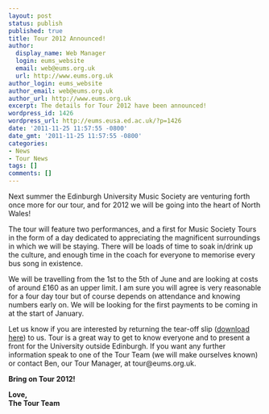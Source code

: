 ```yaml
---
layout: post
status: publish
published: true
title: Tour 2012 Announced!
author:
  display_name: Web Manager
  login: eums_website
  email: web@eums.org.uk
  url: http://www.eums.org.uk
author_login: eums_website
author_email: web@eums.org.uk
author_url: http://www.eums.org.uk
excerpt: The details for Tour 2012 have been announced!
wordpress_id: 1426
wordpress_url: http://eums.eusa.ed.ac.uk/?p=1426
date: '2011-11-25 11:57:55 -0800'
date_gmt: '2011-11-25 11:57:55 -0800'
categories:
- News
- Tour News
tags: []
comments: []
---
```

<p>Next summer the Edinburgh University Music Society are venturing forth once more for our tour, and for 2012 we will be going into the heart of North Wales!</p></p>
<p>The tour will feature two performances, and a first for Music Society Tours in the form of a day dedicated to appreciating the magnificent surroundings in which we will be staying. There will be loads of time to soak in/drink up the culture, and enough time in the coach for everyone to memorise every bus song in existence.</p></p>
<p>We will be travelling from the 1st to the 5th of June and are looking at costs of around &pound;160 as an upper limit. I am sure you will agree is very reasonable for a four day tour but of course depends on attendance and knowing numbers early on. We will be looking for the first payments to be coming in at the start of January.</p></p>
<p>Let us know if you are interested by returning the tear-off slip (<a title="Attendance Letter" href="http://eums.eusa.ed.ac.uk/wp-content/uploads/files/tour/2012_attendanceform.pdf" target="_blank">download here</a>) to us. Tour is a great way to get to know everyone and to present a front for the University outside Edinburgh. If you want any further information speak to one of the Tour Team (we will make ourselves known) or contact Ben, our Tour Manager, at tour@eums.org.uk.</p></p>
<p><strong>Bring on Tour 2012!</strong></p></p>
<p><strong>Love,<br />
</strong><strong>The Tour Team</strong></p></p>
